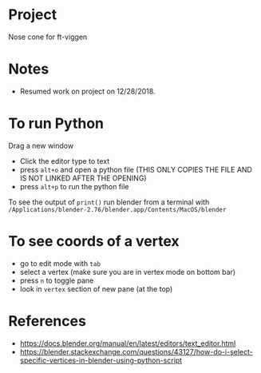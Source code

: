 # Project
Nose cone for ft-viggen

# Notes
* Resumed work on project on 12/28/2018.


# To run Python
Drag a new window
* Click the editor type to text
* press `alt+o` and open a python file (THIS ONLY COPIES THE FILE AND IS NOT LINKED AFTER THE OPENING)
* press `alt+p` to run the python file

To see the output of `print()` run blender from a terminal with `/Applications/blender-2.76/blender.app/Contents/MacOS/blender`




# To see coords of a vertex
* go to edit mode with `tab`
* select a vertex (make sure you are in vertex mode on bottom bar)
* press `n` to toggle pane
* look in `vertex` section of new pane (at the top)






# References
* https://docs.blender.org/manual/en/latest/editors/text_editor.html
* https://blender.stackexchange.com/questions/43127/how-do-i-select-specific-vertices-in-blender-using-python-script